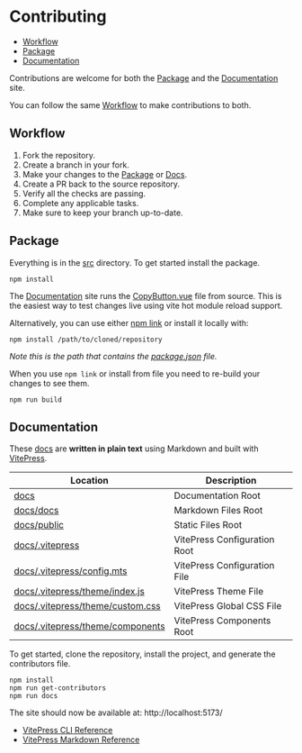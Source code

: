 # Contributing

- [Workflow](#Workflow)
- [Package](#Package)
- [Documentation](#Documentation)

Contributions are welcome for both the [Package](#package) and the [Documentation](#documentation) site.

You can follow the same [Workflow](#workflow) to make contributions to both.

## Workflow

1. Fork the repository.
2. Create a branch in your fork.
3. Make your changes to the [Package](#package) or [Docs](#documentation).
4. Create a PR back to the source repository.
5. Verify all the checks are passing.
6. Complete any applicable tasks.
7. Make sure to keep your branch up-to-date.

## Package

Everything is in the [src](src) directory. To get started install the package.

```shell
npm install
```

The [Documentation](#documentation) site runs the [CopyButton.vue](https://github.com/cssnr/vitepress-plugin-copybutton/blob/master/src/CopyButton.vue) file from source.
This is the easiest way to test changes live using vite hot module reload support.

Alternatively, you can use either [npm link](https://docs.npmjs.com/cli/v11/commands/npm-link) or install it locally with:

```shell
npm install /path/to/cloned/repository
```

_Note this is the path that contains the [package.json](package.json) file._

When you use `npm link` or install from file you need to re-build your changes to see them.

```shell
npm run build
```

## Documentation

These [docs](docs) are **written in plain text** using Markdown and built with [VitePress](https://vitepress.dev/).

| Location                                                             | Description                  |
| -------------------------------------------------------------------- | ---------------------------- |
| [docs](docs)                                                         | Documentation Root           |
| [docs/docs](docs/docs)                                               | Markdown Files Root          |
| [docs/public](docs/docs/public)                                      | Static Files Root            |
| [docs/.vitepress](docs/.vitepress)                                   | VitePress Configuration Root |
| [docs/.vitepress/config.mts](docs/.vitepress/config.mts)             | VitePress Configuration File |
| [docs/.vitepress/theme/index.js](docs/.vitepress/theme/index.js)     | VitePress Theme File         |
| [docs/.vitepress/theme/custom.css](docs/.vitepress/theme/custom.css) | VitePress Global CSS File    |
| [docs/.vitepress/theme/components](docs/.vitepress/theme/components) | VitePress Components Root    |

To get started, clone the repository, install the project, and generate the contributors file.

```shell
npm install
npm run get-contributors
npm run docs
```

The site should now be available at: http://localhost:5173/

- [VitePress CLI Reference](https://vitepress.dev/reference/cli)
- [VitePress Markdown Reference](https://vitepress.dev/guide/markdown)
